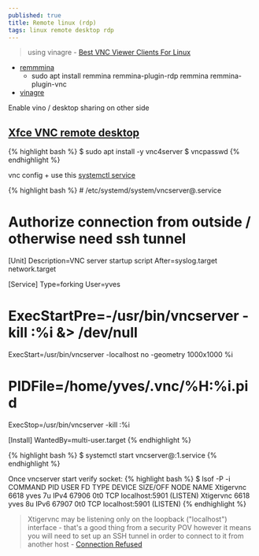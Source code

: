 ```yaml
---
published: true
title: Remote linux (rdp)
tags: linux remote desktop rdp
---
```

> using vinagre - [Best VNC Viewer Clients For Linux](https://www.poftut.com/best-vnc-viewer-clients-linux/)

- [remmmina](https://remmina.org/)
	- sudo apt install remmina remmina-plugin-rdp remmina remmina-plugin-vnc
- [vinagre](https://wiki.gnome.org/Apps/Vinagre)

Enable vino / desktop sharing on other side

## [Xfce VNC remote desktop](https://serverok.in/install-xfce-vnc-remote-desktop-on-ubuntu)

{% highlight bash %}
$ sudo apt install -y vnc4server
$ vncpasswd
{% endhighlight %}

vnc config + use this [systemctl service](https://forums.fedoraforum.org/showthread.php?311448-Issue-with-setting-up-VNC-Server-as-service-on-Fedora-24-or-above&p=1781244#post1781244)

{% highlight bash %}
# /etc/systemd/system/vncserver@.service
# Authorize connection from outside / otherwise need ssh tunnel
[Unit]
Description=VNC server startup script
After=syslog.target network.target

[Service]
Type=forking
User=yves
# ExecStartPre=-/usr/bin/vncserver -kill :%i &> /dev/null
ExecStart=/usr/bin/vncserver -localhost no -geometry 1000x1000 %i
# PIDFile=/home/yves/.vnc/%H:%i.pid
ExecStop=/usr/bin/vncserver -kill :%i

[Install]
WantedBy=multi-user.target
{% endhighlight %}

{% highlight bash %}
$ systemctl start vncserver@:1.service
{% endhighlight %}

Once vncserver start verify socket:
{% highlight bash %}
$ lsof -P -i
COMMAND    PID USER   FD   TYPE DEVICE SIZE/OFF NODE NAME
Xtigervnc 6618 yves    7u  IPv4  67906      0t0  TCP localhost:5901 (LISTEN)
Xtigervnc 6618 yves    8u  IPv6  67907      0t0  TCP localhost:5901 (LISTEN)
{% endhighlight %}

> Xtigervnc may be listening only on the loopback ("localhost") interface - that's a good thing from a security POV however it means you will need to set up an SSH tunnel in order to connect to it from another host  - [Connection Refused](https://askubuntu.com/questions/1209147/tigervncviewer-unable-to-connect-to-socket-connection-refused-10061)

